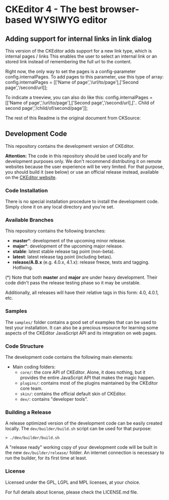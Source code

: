 CKEditor 4 - The best browser-based WYSIWYG editor
==================================================

## Adding support for internal links in link dialog

This version of the CKEditor adds support for a new link type, which is internal pages / links
This enables the user to select an internal link or an stored link instead of remembering the
full url to the content.

Right now, the only way to set the pages is a config-parameter config.internalPages.
To add pages to this parameter, use this type of array:
config.internalPages = [['Name of page','/url/to/page'],['Second page','/second/url]];

To indicate a treeview, you can also do like this:
config.internalPages = [['Name of page','/url/to/page'],['Second page','/second/url],['.. Child of second page','/child/of/second/page']];

The rest of this Readme is the original document from CKSource:

## Development Code

This repository contains the development version of CKEditor.

**Attention:** The code in this repository should be used locally and for
development purposes only. We don't recommend distributing it on remote websites
because the user experience will be very limited. For that purpose, you should
build it (see below) or use an official release instead, available on the
[CKEditor website](http://ckeditor.com).

### Code Installation

There is no special installation procedure to install the development code.
Simply clone it on any local directory and you're set.

### Available Branches

This repository contains the following branches:

  - **master***: development of the upcoming minor release.
  - **major***: development of the upcoming major release.
  - **stable**: latest stable release tag point (non-beta).
  -	**latest**: latest release tag point (including betas).
  - **release/A.B.x** (e.g. 4.0.x, 4.1.x): release freeze, tests and tagging.
    Hotfixing.
 
(*) Note that both **master** and **major** are under heavy development. Their
code didn't pass the release testing phase so it may be unstable.

Additionally, all releases will have their relative tags in this form: 4.0,
4.0.1, etc.

### Samples

The `samples/` folder contains a good set of examples that can be used
to test your installation. It can also be a precious resource for learning
some aspects of the CKEditor JavaScript API and its integration on web pages.

### Code Structure

The development code contains the following main elements:

  - Main coding folders:
    - `core/`: the core API of CKEditor. Alone, it does nothing, but
    it provides the entire JavaScript API that makes the magic happen.
    - `plugins/`: contains most of the plugins maintained by the CKEditor core team.
    - `skin/`: contains the official default skin of CKEditor.
    - `dev/`: contains "developer tools".

### Building a Release

A release optimized version of the development code can be easily created
locally. The `dev/builder/build.sh` script can be used for that purpose:

	> ./dev/builder/build.sh

A "release ready" working copy of your development code will be built in the new
`dev/builder/release/` folder. An internet connection is necessary to run the
builder, for its first time at least.

### License

Licensed under the GPL, LGPL and MPL licenses, at your choice.

For full details about license, please check the LICENSE.md file.
